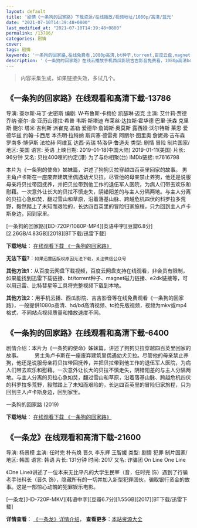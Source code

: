 ```yaml
---
layout: default
title: '剧情《一条狗的回家路》下载资源/在线播放/视频地址/1080p/高清/蓝光'
date: "2021-07-10T14:39:48+0800"
last_modified_at: "2021-07-10T14:39:48+0800"
permalink: /13786/
categories: 剧情
cover:
tags: 剧情
keywords: '一条狗的回家路,在线免费看,1080p高清,bt种子,torrent,百度云盘,magnet,磁力链,迅雷下载资源'
description: '《一条狗的回家路》在线云播放手机西瓜影院吉吉影音免费看，1080p高清bd/hd未删减完整版和tc抢先枪版，mkv/mp4格式，附带bt/torrent种子、magnet/磁力链、百度云盘、网盘资源迅雷下载链接'
---
```


>内容采集生成，如果链接失效，多试几个。


## 《一条狗的回家路》在线观看和高清下载-13786

导演: 查尔斯·马丁·史密斯 编剧: W·布鲁斯·卡梅伦 凯瑟琳·迈克 主演: 艾什莉·贾德 乔纳·豪尔-金 亚历山德拉·希普 韦斯·斯塔迪 布莱丝·达拉斯·霍华德 巴里·沃森 克里斯·鲍尔 塔米·吉利斯 派崔克·盖勒 爱德华·詹姆斯·奥莫斯 露西娅·沃尔特斯 莱恩·爱德华兹 约翰·卡西尼 本杰明·拉特纳 斯宾塞·德雷弗 阿丽尔·图里奥 詹妮弗·吉布森 罗南多·博伊斯 法拉赫·阿维瓦 达西·劳瑞 特洛伊·鲁道夫 类型: 剧情 冒险 制片国家/地区: 美国 语言: 英语 上映日期: 2019-01-18(中国大陆) 2019-01-11(美国) 片长: 96分钟 又名: 贝拉400哩的约定(港) 为了与你相聚(台) IMDb链接: tt7616798

本片为《一条狗的使命》姊妹篇，讲述了狗狗贝拉穿越四百英里回家的故事。 男主角卢卡斯在一座废弃建筑里偶遇幼犬贝拉。尽管他的母亲禁止养狗，他还是说服母亲将贝拉带回抚养，并把贝拉带到他工作的退伍军人医院，为病人们带去欢乐和慰藉。一次意外让长大的贝拉不慎走失，阴错阳差的与主人分隔两地。与主人分离的贝拉心急如焚，翻过雪山和草原，沿着落基山脉、跨越危机四伏的科罗拉多荒野，毅然踏上了未知而艰险的，长达四百英里的冒险归家旅程，只为回到主人卢卡斯身边，回到家里。


[一条狗的回家路][BD-720P/1080P-MP4][英语中字][豆瓣6.8分][2.26GB/4.83GB][2018][BT下载/迅雷下载]

**下载地址**： [在线观看下载 《一条狗的回家路》](https://www.btdx8.com/torrent/ytgdhjl_2019.html) 


**无法下载?**：`如果迅雷因版权原因无法下载，关注微信公众号 `

**其他方法1**：从百度云网盘下载视频，百度云网盘支持在线观看，非会员有限制，如果能找到迅雷下载链接、bt/torrent种子、magnet磁力链接、e2dk链接等，可以用迅雷、比特彗星等工具将完整视频下载到本地。

**其他方法2**：用手机云播、西瓜影院、吉吉影音等在线免费观看《一条狗的回家路》，一般提供1080p高清、hd/bd高清视频、tc抢先版视频，视频为mkv或mp4格式，不同站点视频质量和播放速度不同。


## 《一条狗的回家路》在线观看和高清下载-6400

剧情介绍：本片为《一条狗的使命》姊妹篇，讲述了狗狗贝拉穿越四百英里回家的故事。  　　男主角卢卡斯在一座废弃建筑里偶遇幼犬贝拉。尽管他的母亲禁止养狗，他还是说服母亲将贝拉带回抚养，并把贝拉带到他工作的退伍军人医院，为病人们带去欢乐和慰藉。一次意外让长大的贝拉不慎走失，阴错阳差的与主人分隔两地。与主人分离的贝拉心急如焚，翻过雪山和草原，沿着落基山脉、跨越危机四伏的科罗拉多荒野，毅然踏上了未知而艰险的，长达四百英里的冒险归家旅程，只为回到主人卢卡斯身边，回到家里。


一条狗的回家路 (2019)

**下载地址**： [在线观看下载 《一条狗的回家路》](https://www.btbtdy.me/btdy/dy14816.html) 


## 《一条龙》在线观看和高清下载-21600

导演: 杨景模 主演: 任时完 朴有焕 晋久 李东辉 王智媛 类型: 剧情 犯罪 制片国家/地区: 韩国 语言: 韩语 片长: 131分钟 时间: 2017 又名: 诈骗团 On Line One Line

《One Line》讲述了一位本来无比平凡的大学生民宰（音，任时完 饰）遇到了行骗老手张科长（晋久 饰），隐藏所有的一切并加入新型犯罪团伙，骗取银行资金的故事。这是一部惊心动魄的犯罪娱乐电影。


[一条龙][HD-720P-MKV][韩语中字][豆瓣6.7分][1.55GB][2017][BT下载/迅雷下载]

**详情查看**： [《一条龙》详情介绍](/movie/21600/)， **查看更多**：[本站资源大全](/movie/t/all/)

